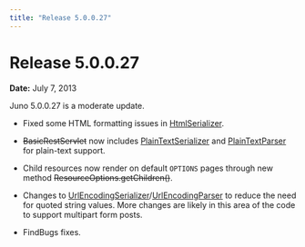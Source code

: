 ```yaml
---
title: "Release 5.0.0.27"
---
```


# Release 5.0.0.27

**Date:** July 7, 2013

Juno 5.0.0.27 is a moderate update.

- Fixed some HTML formatting issues in [HtmlSerializer]({{API_DOCS}}/org/apache/juneau/html/HtmlSerializer.html).

-  ~~BasicRestServlet~~ now includes [PlainTextSerializer]({{API_DOCS}}/org/apache/juneau/plaintext/PlainTextSerializer.html) and [PlainTextParser]({{API_DOCS}}/org/apache/juneau/plaintext/PlainTextParser.html) for plain-text support.

- Child resources now render on default `OPTIONS` pages through new method ~~ResourceOptions.getChildren()~~.

- Changes to [UrlEncodingSerializer]({{API_DOCS}}/org/apache/juneau/urlencoding/UrlEncodingSerializer.html)/[UrlEncodingParser]({{API_DOCS}}/org/apache/juneau/urlencoding/UrlEncodingParser.html) to reduce the need for quoted string values.
  More changes are likely in this area of the code to support multipart form posts.

- FindBugs fixes.